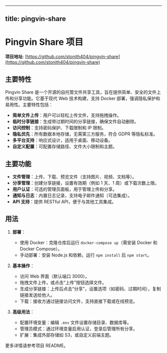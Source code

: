 
---
title: pingvin-share
---

# Pingvin Share 项目

**项目地址**: [https://github.com/stonith404/pingvin-share](https://github.com/stonith404/pingvin-share)

## 主要特性
Pingvin Share 是一个开源的自托管文件共享工具，旨在提供简单、安全的文件上传和分享功能。它基于现代 Web 技术构建，支持 Docker 部署，强调隐私保护和易用性。主要特性包括：
- **简单文件上传**：用户可以轻松上传文件，支持拖拽操作。
- **临时分享链接**：生成带过期时间的分享链接，确保文件自动删除。
- **访问控制**：支持密码保护、下载限制和 IP 限制。
- **隐私优先**：所有数据本地存储，无需第三方服务，符合 GDPR 等隐私标准。
- **多平台支持**：响应式设计，适用于桌面、移动设备。
- **自定义配置**：可配置存储路径、文件大小限制和主题。

## 主要功能
- **文件管理**：上传、下载、预览文件（支持图片、视频、文档等）。
- **分享管理**：创建分享链接，设置有效期（例如 1 天、1 周）或下载次数上限。
- **用户认证**：可选的管理员面板，用于管理上传和分享。
- **通知与日志**：内置日志记录，支持电子邮件通知（可选集成）。
- **API 支持**：提供 RESTful API，便于与其他工具集成。

## 用法
1. **部署**：
   - 使用 Docker：克隆仓库后运行 `docker-compose up`（需安装 Docker 和 Docker Compose）。
   - 手动部署：安装 Node.js 和依赖，运行 `npm install` 后 `npm start`。

2. **基本操作**：
   - 访问 Web 界面（默认端口 3000）。
   - 拖拽文件上传，或点击“上传”按钮选择文件。
   - 生成分享链接：上传后点击“分享”，设置选项（如密码、过期时间），复制链接发送给他人。
   - 下载：接收方通过链接访问文件，支持直接下载或在线预览。

3. **高级用法**：
   - 配置环境变量：编辑 `.env` 文件设置存储目录、数据库等。
   - 管理员模式：通过环境变量启用认证，登录后管理所有分享。
   - 扩展：集成外部存储如 S3，或自定义前端主题。

更多详情请参考项目 README。